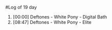 #Log of 19 day

1. [00:00] Deftones - White Pony - Digital Bath
1. [08:47] Deftones - White Pony - Elite
